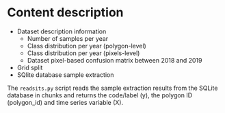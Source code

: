 # Content description

- Dataset description information
  - Number of samples per year
  - Class distribution per year (polygon-level)
  - Class distribution per year (pixels-level)
  - Dataset pixel-based confusion matrix between 2018 and 2019
- Grid split
- SQlite database sample extraction

The `readsits.py` script reads the sample extraction results from the SQLite database in chunks and returns the code/label (y), the polygon ID (polygon_id) and time series variable (X).

<!-- This folder contain `sample_stats.md` and `readsits.py` files.
The `sample_stats.md` reports the sample statistics, which includes;

- number of samples per year
- number of samples per class
- number of polygons per class
- Polygon intersection per class   -->
  <!-- Used the postgis `ST_Intersection` function to calculate the intersection of polygons per class, SQL script is available in `polygon_intersection.sql`. -->

<!-- https://gis.stackexchange.com/questions/339929/calculating-percentage-of-overlap-of-two-layers-in-qgis-3 -->

<!-- **Updated**

The `readsits.py` script reads the sample extraction results from the SQLite database in chunks and returns the code/label (y), the polygon ID (polygon_id) and time series variable (X).

- Time taken to read the sqlite database in chunks (chunk size = 50000): 3m 10.8s

`readsqlite.py` to be deleted.

~~The `readsqlite.py` script is used to reads the sample extraction results from the SQLite database in chunks, selecting the code/label (y), the polygon ID (polygon_id) and time series variable (x) using the `readSITSData()` function.~~

~~It further converts all the variables to numpy arrays and saved as a compressed .npz format. The variables are saved as .npz for fast loading and readability by other ML/DL frameworks. The choice of the compression format is based on the size of the data as it is expected to be large; which fails to read into memory while reading direclty from the sqlite db file. More information on the compression format can be found in the [here](https://stackoverflow.com/questions/9619199/best-way-to-preserve-numpy-arrays-on-disk).~~

**Important observations:**
~~The script was tested on a subset sqlite database (5 images) with size of 2.7GB.~~

~~- Time taken to read the sqlite database in chunks (chunk size = 50000): 4m.11s~~

~~- Time taken to read the sqlite database in chunks (chunk size = 50000) and compress(npz format) and save file: 7m.58s~~

~~- Compression ratio: 3.4%~~
~~- Original size (sqlite): 2.7GB~~
~~- Compressed size (npz): 796MB~~

~~Loading the data (all the variables) into memory from the compressed .npz file: 10.8s~~ -->
